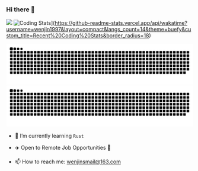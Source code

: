 ### Hi there 👋

<!--
**wenjin1997/wenjin1997** is a ✨ _special_ ✨ repository because its `README.md` (this file) appears on your GitHub profile.

Here are some ideas to get you started:

- 🔭 I’m currently working on ...
- 🌱 I’m currently learning ...
- 👯 I’m looking to collaborate on ...
- 🤔 I’m looking for help with ...
- 💬 Ask me about ...
- 📫 How to reach me: ...
- 😄 Pronouns: ...
- ⚡ Fun fact: ...
-->





![](https://github-readme-stats.vercel.app/api?username=wenjin1997&show_icons=true&line_height=21&show_icons=true&theme=vue&hide_border=true)
![Coding Stats](https://github-readme-stats.vercel.app/api/wakatime?username=wenjin1997&layout=compact&langs_count=14&theme=buefy&custom_title=Recent%20Coding%20Stats&border_radius=18)](https://github-readme-stats.vercel.app/api/wakatime?username=wenjin1997&layout=compact&langs_count=14&theme=buefy&custom_title=Recent%20Coding%20Stats&border_radius=18)
<!--
![](https://github-readme-stats.vercel.app/api/top-langs/?username=wenjin1997&show_icons=true&layout=compact&theme=vue&hide_border=true&hide=html,css)
-->

![github contribution grid snake animation](https://raw.githubusercontent.com/wenjin1997/wenjin1997/output/github-contribution-grid-snake-dark.svg#gh-dark-mode-only)![github contribution grid snake animation](https://raw.githubusercontent.com/wenjin1997/wenjin1997/output/github-contribution-grid-snake.svg#gh-light-mode-only)

- 🌱 I’m currently learning `Rust`

- ✈️ Open to Remote Job Opportunities 🍻

- 📫 How to reach me: wenjinsmail@163.com
